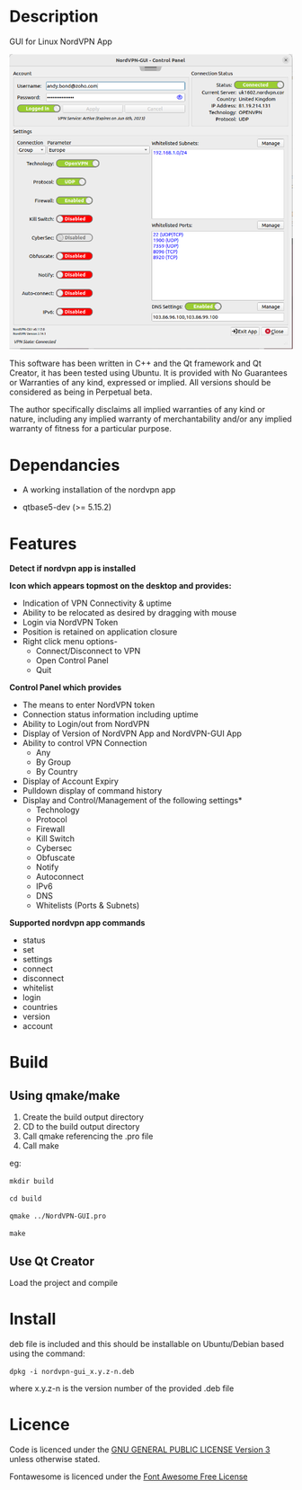 # Description

GUI for Linux NordVPN App

![](screenshots/Control_Panel_Screenshot.png)

This software has been written in C++ and the Qt framework and Qt Creator, it has been tested using Ubuntu. It is provided with No Guarantees or Warranties of any kind, expressed or implied. All versions should be considered as being in Perpetual beta.

The author specifically disclaims all implied warranties of any kind or nature, including any implied warranty of merchantability and/or any implied warranty of fitness for a particular purpose.

# Dependancies

- A working installation of the nordvpn app

- qtbase5-dev (>= 5.15.2)

# Features

**Detect if nordvpn app is installed**

**Icon which appears topmost on the desktop and provides:**

- Indication of VPN Connectivity & uptime
- Ability to be relocated as desired by dragging with mouse
- Login via NordVPN Token
- Position is retained on application closure
- Right click menu options-
  * Connect/Disconnect to VPN
  * Open Control Panel
  * Quit

**Control Panel which provides**

- The means to enter NordVPN token
- Connection status information including uptime
- Ability to Login/out from NordVPN
- Display of Version of NordVPN App and NordVPN-GUI App
- Ability to control VPN Connection
  * Any
  * By Group
  * By Country
- Display of Account Expiry
- Pulldown display of command history
- Display and Control/Management of the following settings*
  * Technology
  * Protocol
  * Firewall
  * Kill Switch
  * Cybersec
  * Obfuscate
  * Notify
  * Autoconnect
  * IPv6
  * DNS
  * Whitelists (Ports & Subnets)

**Supported nordvpn app commands**

- status
- set
- settings
- connect
- disconnect
- whitelist
- login
- countries
- version
- account

# Build

## Using qmake/make

1. Create the build output directory
2. CD to the build output directory 
3. Call qmake referencing the .pro file
4. Call make

eg:

`mkdir build`

`cd build`

`qmake ../NordVPN-GUI.pro`

`make`

## Use Qt Creator

Load the project and compile

# Install

deb file is included and this should be installable on Ubuntu/Debian based using the command:

`dpkg -i nordvpn-gui_x.y.z-n.deb`   

where x.y.z-n is the version number of the provided .deb file

# Licence

Code is licenced under the [GNU GENERAL PUBLIC LICENSE Version 3](LICENCE) unless otherwise stated.

Fontawesome is licenced under the [Font Awesome Free License](resources/fontawesome-free-6.0.0-desktop/LICENCE.txt)
